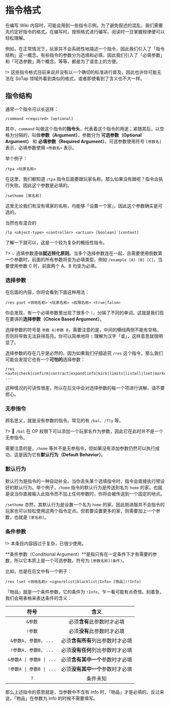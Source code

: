 # 指令格式

在编写 Wiki 内容时，可能会用到一些指令示例。为了避免叙述的混乱，我们需要先约定好指令的格式。在编写时，按照格式进行编写，阅读时一旦掌握规律便可以轻松理解。

例如，在正常情况下，玩家并不会系统性地描述一个指令，因此我们引入了「指令结构」这一概念。有些指令的参数分为选填和必填，因此我们引入了「必填参数」和「可选参数」两个概念。等等，都是为了语言上的方便。

!> 这些指令格式目前来说并没有以一个确切的标准进行普及，因此也许你可能无法在 SoTap 领域外看到类似的格式，或者即使看到了含义也不大一样。

## 指令结构

通常一个指令可以长这样：

```minecraft
/command <required> [optional]
```

其中，`command` 叫做这个指令的**指令头**，代表着这个指令的用途；紧随其后，以空格为分隔的，叫做**参数（Argument）**。参数分为 **可选参数（Optional Argument）** 和 **必填参数（Required Argument）**。可选参数使用符号 `[参数名]` 表示，必填参数使用 `<参数名>` 表示。

举个例子：

```minecraft
/tpa <玩家名称>
```

在这里，我们都知道 `/tpa` 指令后面要跟玩家名称。那么如果没有跟呢？指令会执行失败。因此这个参数是必填的。

```minecraft
/sethome [家名称]
```

这里无论我们有没有填家的名称，均能够「设置一个家」，因此这个参数确实是可选的。

当然也有混合的

```minecraft
/lp <object-type> <controller> <action> [boolean] [context]
```

了解一下就可以，这是一个较为复杂的概括性指令。

?> 💡 选填参数遵循**就近转化原则**。当多个选择参数连在一起，且需要使用倒数第一个参数时，前面的所有参数将变为必填类型。例如 `/example [A] [B] [C]`，当要使用参数 C 时，前面两个 A、B 均变为必填。

### 选择参数

在后面的内容，你将会看到下面这种用法：

```minecraft
/res pset <领地名称> <玩家名称> <权限名称> <true|false>
```

你会发现，有一个必填参数里出现了很多个 `|`，分隔了不同的单词。这就是我们现在要讲的**选择参数（Choice Based Argument）**。

选择参数的符号是 `参数 A|参数 B`，需要注意的是，中间的横线两侧不能有空格，否则将导致无法获得高亮。你可以简单地将 `|` 理解为汉字「或」，这样意思就很明显了。

选择参数的存在几乎是必然的。因为如果我们仔细追究 `/res` 这个指令，那么我们可能会发现它也有一个**可怕的**选择参数：

```minecraft
/res <auto|check|confirm|contract|expand|info|kick|limits|listall|lset|market|rt|show|sublist|tool|tpconfirm|version|...> ...
```

这种情况的可读性很差，所以在后文中会对选择参数的每一个项进行讲解，请不要担心。

### 无参指令

顾名思义，就是没有参数的指令。常见的有 `/bal`、`/fly` 等。

?> 🤔 `/bal` 在 OP 权限下可以添加一个玩家名作为参数，因此它在此时并不是一个无参指令。

需要注意的是，`/home` 等并不是无参指令，但如果没有添加参数仍然可以执行成功，这是因为它有**默认行为（Default Behavior）**。

### 默认行为

默认行为是指令的一种自动补全。当你丢失某个选填指令时，指令会直接执行预设好的默认行为。举个例子，`/home` 指令的默认行为是传送到名为 `home` 的家。也就是说当你直接输入此指令而不加上任何参数时，你将会被传送到一个固定的地点。

`/sethome` 亦然，其默认行为是设置一个名为 `home` 的家。因此刚进服并不会指令的玩家也可以轻松使用这两个指令定点。但若要设置更多的家，则需要加上一个参数，也就是 `[家名称]`。

### 条件参数

!> 本条目内容因过于复杂，已很少使用。

**条件参数（Conditional Argument）**是指只有在一定条件下才有需要的参数，所以它本质上是一个可选参数。符号为 `[参数名称](条件)`。

比如，也是在后文中有一个例子：

```minecraft
/res lset <领地名称> <ignorelist|blacklist|Info> [物品](!Info)
```

「物品」就是一个条件参数，它的条件为 `!Info`，乍一看可能有点奇怪。别着急，我们会用表格来表达条件的含义：

|           符号          |              含义               |
| :----------------------:|:------------------------------: |
|         `&参数`         |   必须**含有**此参数时才必填    |
|         `!参数`         |   必须**没有**此参数时才必填    |
|   `&参数A, 参数B, ...`  |必须**含有所有**列出参数时才必填 |
|   `!参数A, 参数B, ...`  |必须**没有任何**列出参数时才必填 |
| `&参数A \| 参数B \| ...`|必须**含有其中一个**参数时才必填 |
| `!参数A \| 参数B \| ...`|必须**没有其中一个**参数时才必填 |
|           `?`           |            条件未知             |

那么上述指令的意思就是，当参数中不含有 Info 时，「物品」才是必填的。反过来说，「物品」在参数为 Info 的时候不需要填写。